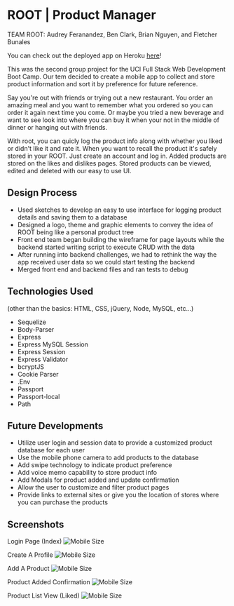 # ROOT | Product Manager

TEAM ROOT: Audrey Feranandez, Ben Clark, Brian Nguyen, and Fletcher Bunales

You can check out the deployed app on Heroku [here](https://warm-oasis-23319.herokuapp.com/)!

This was the second group project for the UCI Full Stack Web Development Boot Camp. Our tem decided to create a mobile app to collect and store product information and sort it by preference for future reference.

Say you're out with friends or trying out a new restaurant. You order an amazing meal and you want to remember what you ordered so you can order it again next time you come. Or maybe you tried a new beverage and want to see look into where you can buy it when your not in the middle of dinner or hanging out with friends. 

With root, you can quicly log the product info along with whether you liked or didn't like it and rate it. When you want to recall the product it's safely stored in your ROOT. Just create an account and log in. Added products are stored on the likes and dislikes pages. Stored products can be viewed, edited and deleted with our easy to use UI.

## Design Process

* Used sketches to develop an easy to use interface for logging product details and saving them to a database
* Designed a logo, theme and graphic elements to convey the idea of ROOT being like a personal product tree
* Front end team began building the wireframe for page layouts while the backend started writing script to execute CRUD with the data
* After running into backend challenges, we had to rethink the way the app received user data so we could start testing the backend
* Merged front end and backend files and ran tests to debug

## Technologies Used

(other than the basics: HTML, CSS, jQuery, Node, MySQL, etc…)
* Sequelize
* Body-Parser
* Express
* Express MySQL Session
* Express Session
* Express Validator
* bcryptJS
* Cookie Parser
* .Env
* Passport
* Passport-local
* Path

## Future Developments

* Utilize user login and session data to provide a customized product database for each user
* Use the mobile phone camera to add products to the database
* Add swipe technology to indicate product preference
* Add voice memo capability to store product info
* Add Modals for product added and update confirmation
* Allow the user to customize and filter product pages
* Provide links to external sites or give you the location of stores where you can purchase the products

## Screenshots

Login Page (Index)
![Mobile Size](/screenshots/home.png)

Create A Profile
![Mobile Size](/screenshots/create.png)

Add A Product
![Mobile Size](/screenshots/add.png)

Product Added Confirmation
![Mobile Size](/screenshots/confirm.png)

Product List View (Liked)
![Mobile Size](/screenshots/liked.png)